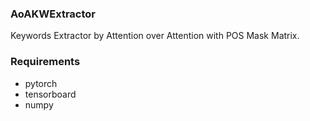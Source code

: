 ### AoAKWExtractor

Keywords Extractor by Attention over Attention with POS Mask Matrix.

### Requirements
+ pytorch
+ tensorboard
+ numpy
